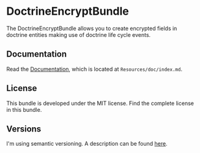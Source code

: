 # DoctrineEncryptBundle
The DoctrineEncryptBundle allows you to create encrypted fields in doctrine entities making use of doctrine life cycle events.

## Documentation
Read the [Documentation](https://github.com/vmelnik-ukraine/DoctrineEncryptBundle/blob/master/Resources/doc/index.md), which is located at `Resources/doc/index.md`.

## License
This bundle is developed under the MIT license. Find the complete license in this bundle.

## Versions
I'm using semantic versioning. A description can be found [here](http://semver.org).
